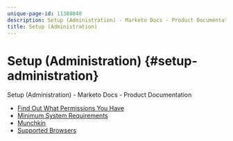 ```yaml
---
unique-page-id: 11388040
description: Setup (Administration) - Marketo Docs - Product Documentation
title: Setup (Administration)
---
```


# Setup (Administration) {#setup-administration}

Setup (Administration) - Marketo Docs - Product Documentation

* [Find Out What Permissions You Have](setup-(administration)/find-out-what-permissions-you-have.md)
* [Minimum System Requirements](setup-(administration)/minimum-system-requirements.md)
* [Munchkin](setup-(administration)/munchkin.md)
* [Supported Browsers](setup-(administration)/supported-browsers.md)

&nbsp;
